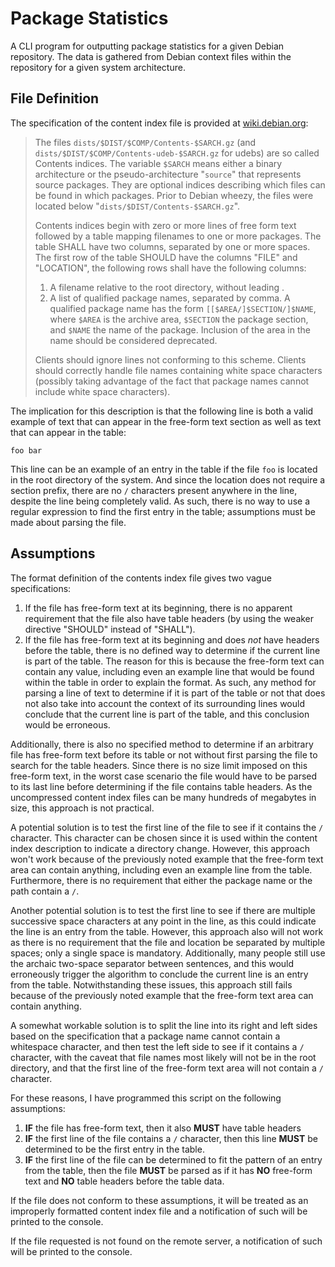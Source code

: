 Package Statistics
==================

A CLI program for outputting package statistics for a given Debian repository. The data is gathered from Debian context files within the repository for a given system architecture.

File Definition
---------------
The specification of the content index file is provided at [wiki.debian.org](https://wiki.debian.org/DebianRepository/Format?action=show&redirect=RepositoryFormat#A.22Contents.22_indices):

> The files `dists/$DIST/$COMP/Contents-$SARCH.gz` (and `dists/$DIST/$COMP/Contents-udeb-$SARCH.gz` for udebs) are so called Contents indices. The variable `$SARCH` means either a binary architecture or the pseudo-architecture "`source`" that represents source packages. They are optional indices describing which files can be found in which packages. Prior to Debian wheezy, the files were located below "`dists/$DIST/Contents-$SARCH.gz`".
>
> Contents indices begin with zero or more lines of free form text followed by a table mapping filenames to one or more packages. The table SHALL have two columns, separated by one or more spaces. The first row of the table SHOULD have the columns "FILE" and "LOCATION", the following rows shall have the following columns:
>
> 1. A filename relative to the root directory, without leading .
> 2. A list of qualified package names, separated by comma. A qualified package name has the form `[[$AREA/]$SECTION/]$NAME`, where `$AREA` is the archive area, `$SECTION` the package section, and `$NAME` the name of the package. Inclusion of the area in the name should be considered deprecated.
>
> Clients should ignore lines not conforming to this scheme. Clients should correctly handle file names containing white space characters (possibly taking advantage of the fact that package names cannot include white space characters).

The implication for this description is that the following line is both a valid example of text that can appear in the free-form text section as well as text that can appear in the table:

    foo bar

This line can be an example of an entry in the table if the file `foo` is located in the root directory of the system. And since the location does not require a section prefix, there are no `/` characters present anywhere in the line, despite the line being completely valid. As such, there is no way to use a regular expression to find the first entry in the table; assumptions must be made about parsing the file.

Assumptions
-----------
The format definition of the contents index file gives two vague specifications:

1. If the file has free-form text at its beginning, there is no apparent requirement that the file also have table headers (by using the weaker directive "SHOULD" instead of "SHALL").
2. If the file has free-form text at its beginning and does *not* have headers before the table, there is no defined way to determine if the current line is part of the table. The reason for this is because the free-form text can contain any value, including even an example line that would be found within the table in order to explain the format. As such, any method for parsing a line of text to determine if it is part of the table or not that does not also take into account the context of its surrounding lines would conclude that the current line is part of the table, and this conclusion would be erroneous.

Additionally, there is also no specified method to determine if an arbitrary file has free-form text before its table or not without first parsing the file to search for the table headers. Since there is no size limit imposed on this free-form text, in the worst case scenario the file would have to be parsed to its last line before determining if the file contains table headers. As the uncompressed content index files can be many hundreds of megabytes in size, this approach is not practical.

A potential solution is to test the first line of the file to see if it contains the `/` character. This character can be chosen since it is used within the content index description to indicate a directory change. However, this approach won't work because of the previously noted example that the free-form text area can contain anything, including even an example line from the table. Furthermore, there is no requirement that either the package name or the path contain a `/`.

Another potential solution is to test the first line to see if there are multiple successive space characters at any point in the line, as this could indicate the line is an entry from the table. However, this approach also will not work as there is no requirement that the file and location be separated by multiple spaces; only a single space is mandatory. Additionally, many people still use the archaic two-space separator between sentences, and this would erroneously trigger the algorithm to conclude the current line is an entry from the table. Notwithstanding these issues, this approach still fails because of the previously noted example that the free-form text area can contain anything.

A somewhat workable solution is to split the line into its right and left sides based on the specification that a package name cannot contain a whitespace character, and then test the left side to see if it contains a `/` character, with the caveat that file names most likely will not be in the root directory, and that the first line of the free-form text area will not contain a `/` character.

For these reasons, I have programmed this script on the following assumptions:
1. **IF** the file has free-form text, then it also **MUST** have table headers
2. **IF** the first line of the file contains a `/` character, then this line **MUST** be determined to be the first entry in the table.
3. **IF** the first line of the file can be determined to fit the pattern of an entry from the table, then the file **MUST** be parsed as if it has **NO** free-form text and **NO** table headers before the table data.

If the file does not conform to these assumptions, it will be treated as an improperly formatted content index file and a notification of such will be printed to the console.

If the file requested is not found on the remote server, a notification of such will be printed to the console.
